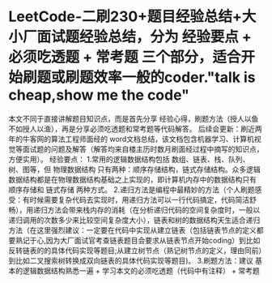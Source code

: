 # LeetCode-二刷230+题目经验总结+大小厂面试题经验总结，分为 经验要点 + 必须吃透题 + 常考题 三个部分，适合开始刷题或刷题效率一般的coder."talk is cheap,show me the code"
本文不同于直接讲解题目知识点，而是首先分享 经验心得，刷题方法（授人以鱼不如授人以渔），再是分享必须吃透题和常考题等代码解答。
后续会更新：刷近两年的牛客网的算法工程师面经的 word文档总结，该文档包含机器学习、计算机视觉等面试题的问题及解答（解答均来自楼主历时数月刷面经过程中摘写的知识点，方便实用）。
经验要点：
1.常用的逻辑数据结构包括 数组、链表、栈、队列、 树、图等，但 物理数据结构 只有两种：顺序存储结构，链式存储结构。众多逻辑数据结构都是在物理数据结构基础之上实现的，即计算机内存中的数据结构只有 顺序存储和 链式存储 两种方式。
2.递归方法是编程中最精妙的方法（个人刷题感受：有时候需要复杂代码去实现时，用递归方法可以一行代码搞定，代码简洁舒畅），用递归方法会带来栈内存的消耗（在分析递归代码的空间复杂度时，一般以递归调用的次数多少来比较空间复杂度大小），链表和树的数据结构天生适合递归方法（在这里强烈建议：一定要在代码中实现从建立链表（包括链表节点的定义都要熟记于心,因为大厂面试官考查链表题目会要求从链表节点开始coding）到比如反转链表的的具体代码实现等题目;从建立树节点（熟记树节点的定义，理由同前）到比如二叉搜索树转换成双向链表的具体代码实现等题目)。
3.刷题方法：建议 基本的逻辑数据结构熟悉一遍 + 学习本文的必须吃透题（代码中有注释） + 常考题
